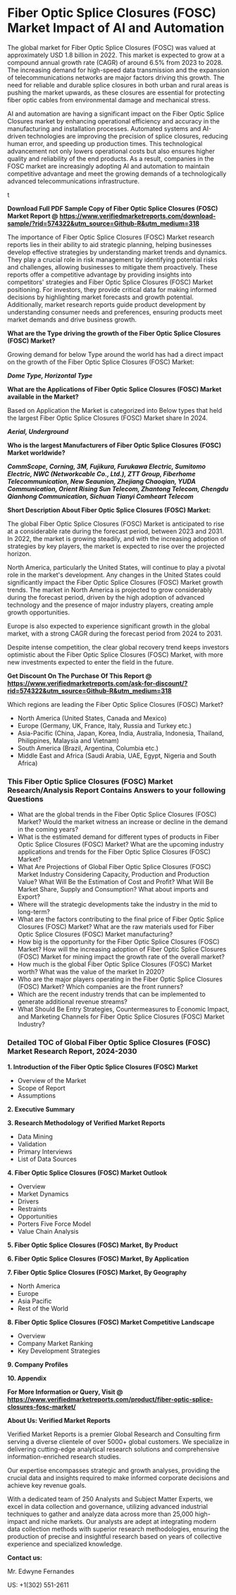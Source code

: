 <meta name="title" content="Global Fiber Optic Splice Closures (FOSC) Market Impact of AI and Automation"><meta name="description" content="The global market for Fiber Optic Splice Closures (FOSC) was valued at approximately USD 1.8 billion in 2022. This market is expected to grow at a compound annual grow"><meta name="title" content="Fiber Optic Splice Closures (FOSC) Market Size, Share, Scope, Trends, Growth, Opportunities, Analysis, Forecast"><h1>Fiber Optic Splice Closures (FOSC) Market Impact of AI and Automation</h1><p>The global market for Fiber Optic Splice Closures (FOSC) was valued at approximately USD 1.8 billion in 2022. This market is expected to grow at a compound annual growth rate (CAGR) of around 6.5% from 2023 to 2028. The increasing demand for high-speed data transmission and the expansion of telecommunications networks are major factors driving this growth. The need for reliable and durable splice closures in both urban and rural areas is pushing the market upwards, as these closures are essential for protecting fiber optic cables from environmental damage and mechanical stress.</p><p>AI and automation are having a significant impact on the Fiber Optic Splice Closures market by enhancing operational efficiency and accuracy in the manufacturing and installation processes. Automated systems and AI-driven technologies are improving the precision of splice closures, reducing human error, and speeding up production times. This technological advancement not only lowers operational costs but also ensures higher quality and reliability of the end products. As a result, companies in the FOSC market are increasingly adopting AI and automation to maintain competitive advantage and meet the growing demands of a technologically advanced telecommunications infrastructure.</p>t</p><p id="" class=""><strong>Download Full PDF Sample Copy of Fiber Optic Splice Closures (FOSC) Market Report @ <a href="https://www.verifiedmarketreports.com/download-sample/?rid=574322&utm_source=Github-R&utm_medium=318" target="_blank">https://www.verifiedmarketreports.com/download-sample/?rid=574322&utm_source=Github-R&utm_medium=318</a></strong></p><p>The importance of&nbsp;Fiber Optic Splice Closures (FOSC) Market research reports lies in their ability to aid strategic planning, helping businesses develop effective strategies by understanding market trends and dynamics. They play a crucial role in risk management by identifying potential risks and challenges, allowing businesses to mitigate them proactively. These reports offer a competitive advantage by providing insights into competitors' strategies and Fiber Optic Splice Closures (FOSC) Market positioning. For investors, they provide critical data for making informed decisions by highlighting market forecasts and growth potential. Additionally, market research reports guide product development by understanding consumer needs and preferences, ensuring products meet market demands and drive business growth.</p><p><strong>What are the&nbsp;Type driving the growth of the Fiber Optic Splice Closures (FOSC) Market?</strong></p><p id="" class="">Growing demand for below Type around the world has had a direct impact on the growth of the Fiber Optic Splice Closures (FOSC) Market:</p><em><strong>Dome Type, Horizontal Type</strong></em></p><strong>What are the&nbsp;Applications&nbsp;of Fiber Optic Splice Closures (FOSC) Market available in the Market?</strong></p><p id="" class="">Based on Application the Market is categorized into Below types that held the largest Fiber Optic Splice Closures (FOSC) Market share In 2024.</p><em><strong>Aerial, Underground</strong></em></p><strong>Who is the largest Manufacturers of Fiber Optic Splice Closures (FOSC) Market worldwide?</strong></p><p><em><strong>CommScope, Corning, 3M, Fujikura, Furukawa Electric, Sumitomo Electric, NWC (Networkcable Co., Ltd.), ZTT Group, Fiberhome Telecommunication, New Seaunion, Zhejiang Chaoqian, YUDA Communication, Orient Rising Sun Telecom, Zhantong Telecom, Chengdu Qianhong Communication, Sichuan Tianyi Comheart Telecom</strong></em></p><p id="" class=""><strong>Short Description About Fiber Optic Splice Closures (FOSC) Market:</strong></p><p>The global Fiber Optic Splice Closures (FOSC) Market is anticipated to rise at a considerable rate during the forecast period, between 2023 and 2031. In 2022, the market is growing steadily, and with the increasing adoption of strategies by key players, the market is expected to rise over the projected horizon.</p><p>North America, particularly the United States, will continue to play a pivotal role in the market's development. Any changes in the United States could significantly impact the Fiber Optic Splice Closures (FOSC) Market growth trends. The market in North America is projected to grow considerably during the forecast period, driven by the high adoption of advanced technology and the presence of major industry players, creating ample growth opportunities.</p><p>Europe is also expected to experience significant growth in the global market, with a strong CAGR during the forecast period from 2024 to 2031.</p><p>Despite intense competition, the clear global recovery trend keeps investors optimistic about the Fiber Optic Splice Closures (FOSC) Market, with more new investments expected to enter the field in the future.</p><p id="" class=""><strong>Get Discount On The Purchase Of This Report @ <a href="https://www.verifiedmarketreports.com/ask-for-discount/?rid=574322&utm_source=Github-R&utm_medium=318" target="_blank">https://www.verifiedmarketreports.com/ask-for-discount/?rid=574322&utm_source=Github-R&utm_medium=318</a></strong></p>Which regions are leading the Fiber Optic Splice Closures (FOSC) Market?</p><ul><li>North America (United States, Canada and Mexico)</li><li>Europe (Germany, UK, France, Italy, Russia and Turkey etc.)</li><li>Asia-Pacific (China, Japan, Korea, India, Australia, Indonesia, Thailand, Philippines, Malaysia and Vietnam)</li><li>South America (Brazil, Argentina, Columbia etc.)</li><li>Middle East and Africa (Saudi Arabia, UAE, Egypt, Nigeria and South Africa)</li></ul><h3 id="" class="">This Fiber Optic Splice Closures (FOSC) Market Research/Analysis Report Contains Answers to your following Questions</h3><ul><li>What are the global trends in the Fiber Optic Splice Closures (FOSC) Market? Would the market witness an increase or decline in the demand in the coming years?</li><li>What is the estimated demand for different types of products in Fiber Optic Splice Closures (FOSC) Market? What are the upcoming industry applications and trends for the Fiber Optic Splice Closures (FOSC) Market?</li><li>What Are Projections of Global Fiber Optic Splice Closures (FOSC) Market Industry Considering Capacity, Production and Production Value? What Will Be the Estimation of Cost and Profit? What Will Be Market Share, Supply and Consumption? What about imports and Export?</li><li>Where will the strategic developments take the industry in the mid to long-term?</li><li>What are the factors contributing to the final price of Fiber Optic Splice Closures (FOSC) Market? What are the raw materials used for Fiber Optic Splice Closures (FOSC) Market manufacturing?</li><li>How big is the opportunity for the Fiber Optic Splice Closures (FOSC) Market? How will the increasing adoption of Fiber Optic Splice Closures (FOSC) Market for mining impact the growth rate of the overall market?</li><li>How much is the global Fiber Optic Splice Closures (FOSC) Market worth? What was the value of the market In 2020?</li><li>Who are the major players operating in the Fiber Optic Splice Closures (FOSC) Market? Which companies are the front runners?</li><li>Which are the recent industry trends that can be implemented to generate additional revenue streams?</li><li>What Should Be Entry Strategies, Countermeasures to Economic Impact, and Marketing Channels for Fiber Optic Splice Closures (FOSC) Market Industry?</li></ul><h3 id="" class="">Detailed TOC of Global Fiber Optic Splice Closures (FOSC) Market Research Report, 2024-2030</h3><p id="" class=""><strong>1. Introduction of the Fiber Optic Splice Closures (FOSC) Market</strong></p><ul><li>Overview of the Market</li><li>Scope of Report</li><li>Assumptions</li></ul><p id="" class=""><strong>2. Executive Summary</strong></p><p id="" class=""><strong>3. Research Methodology of Verified Market Reports</strong></p><ul><li>Data Mining</li><li>Validation</li><li>Primary Interviews</li><li>List of Data Sources</li></ul><p id="" class=""><strong>4. Fiber Optic Splice Closures (FOSC) Market Outlook</strong></p><ul><li>Overview</li><li>Market Dynamics</li><li>Drivers</li><li>Restraints</li><li>Opportunities</li><li>Porters Five Force Model</li><li>Value Chain Analysis</li></ul><p id="" class=""><strong>5. Fiber Optic Splice Closures (FOSC) Market, By Product</strong></p><p id="" class=""><strong>6. Fiber Optic Splice Closures (FOSC) Market, By Application</strong></p><p id="" class=""><strong>7. Fiber Optic Splice Closures (FOSC) Market, By Geography</strong></p><ul><li>North America</li><li>Europe</li><li>Asia Pacific</li><li>Rest of the World</li></ul><p id="" class=""><strong>8. Fiber Optic Splice Closures (FOSC) Market Competitive Landscape</strong></p><ul><li>Overview</li><li>Company Market Ranking</li><li>Key Development Strategies</li></ul><p id="" class=""><strong>9. Company Profiles</strong></p><p id="" class=""><strong>10. Appendix</strong></p><p id="" class=""><strong>For More Information or Query, Visit @ <a href="https://www.verifiedmarketreports.com/product/fiber-optic-splice-closures-fosc-market/" target="_blank">https://www.verifiedmarketreports.com/product/fiber-optic-splice-closures-fosc-market/</a></strong></p><p id="" class=""><strong>About Us: Verified Market Reports</strong></p><p id="" class="">Verified Market Reports is a premier Global Research and Consulting firm serving a diverse clientele of over 5000+ global customers. We specialize in delivering cutting-edge analytical research solutions and comprehensive information-enriched research studies.</p><p id="" class="">Our expertise encompasses strategic and growth analyses, providing the crucial data and insights required to make informed corporate decisions and achieve key revenue goals.</p><p id="" class="">With a dedicated team of 250 Analysts and Subject Matter Experts, we excel in data collection and governance, utilizing advanced industrial techniques to gather and analyze data across more than 25,000 high-impact and niche markets. Our analysts are adept at integrating modern data collection methods with superior research methodologies, ensuring the production of precise and insightful research based on years of collective experience and specialized knowledge.</p><p id="" class=""><strong>Contact us:</strong></p><p id="" class="">Mr. Edwyne Fernandes</p><p id="" class="">US: +1(302) 551-2611</p>